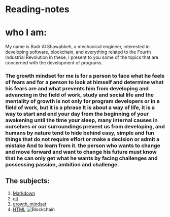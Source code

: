 # Reading-notes 

# who I am:
My name is Badr Al Shawabkeh, a mechanical engineer, interested in developing software, blockchain, and everything related to the Fourth Industrial Revolution
In these, I present to you some of the topics that are concerned with the development of programs.

### The growth mindset for me is for a person to face what he feels of fears and for a person to look at himself and determine what his fears are and what prevents him from developing and advancing in the field of work, study and social life and the mentality of growth is not only for program developers or in a field of work, but it is a phrase It is about a way of life, it is a way to start and end your day from the beginning of your awakening until the time your sleep, many internal causes in ourselves or our surroundings prevent us from developing, and humans by nature tend to hide behind easy, simple and fun things that do not require effort or make a decision or admit a mistake And to learn from it. the person who wants to change and move forward and want to change his future must know that he can only get what he wants by facing challenges and possessing passion, ambition and challenge.

## The subjects:

1. [Markdown](Markdown)
2. [git](git)
3. [growth_mindset](growth_mindset)
4. [HTML](HTML)
![Blockchain](https://blogs.iadb.org/caribbean-dev-trends/wp-content/uploads/sites/34/2017/12/Blockchain1.jpg)
